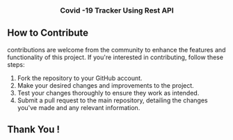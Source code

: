 <h3 align="center">Covid -19 Tracker Using Rest API</h3>
 
## How to Contribute

contributions are welcome from the community to enhance the features and functionality of this project. If you're interested in contributing, follow these steps:

1. Fork the repository to your GitHub account.
2. Make your desired changes and improvements to the project.
3. Test your changes thoroughly to ensure they work as intended.
4. Submit a pull request to the main repository, detailing the changes you've made and any relevant information.

## Thank You !

